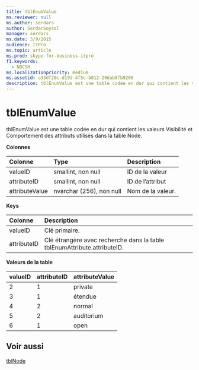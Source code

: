 ```yaml
---
title: tblEnumValue
ms.reviewer: null
ms.author: serdars
author: SerdarSoysal
manager: serdars
ms.date: 3/9/2015
audience: ITPro
ms.topic: article
ms.prod: skype-for-business-itpro
f1.keywords:
  - NOCSH
ms.localizationpriority: medium
ms.assetid: a33df20c-d19d-4f5c-b012-29dab8fb9200
description: tblEnumValue est une table codée en dur qui contient les valeurs Visibilité et Comportement des attributs utilisés dans la table Node.
---
```


# <a name="tblenumvalue"></a>tblEnumValue
 
tblEnumValue est une table codée en dur qui contient les valeurs Visibilité et Comportement des attributs utilisés dans la table Node.
  
**Colonnes**

|**Colonne**|**Type**|**Description**|
|:-----|:-----|:-----|
|valueID  <br/> |smallint, non null  <br/> |ID de la valeur  <br/> |
|attributeID  <br/> |smallint, non null  <br/> |ID de l’attribut  <br/> |
|attributeValue  <br/> |nvarchar (256), non null  <br/> |Nom de la valeur.  <br/> |
   
**Keys**

|**Colonne**|**Description**|
|:-----|:-----|
|valueID  <br/> |Clé primaire.  <br/> |
|attributeID  <br/> |Clé étrangère avec recherche dans la table tblEnumAttribute.attributeID.  <br/> |
   
**Valeurs de la table**

|**valueID**|**attributeID**|**attributeValue**|
|:-----|:-----|:-----|
|2  <br/> |1  <br/> |private  <br/> |
|3  <br/> |1  <br/> |étendue  <br/> |
|4  <br/> |2  <br/> |normal  <br/> |
|5  <br/> |2  <br/> |auditorium  <br/> |
|6   <br/> |1  <br/> |open  <br/> |
   
## <a name="see-also"></a>Voir aussi

[tblNode](tblnode.md)

